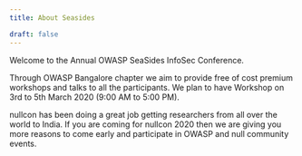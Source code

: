 ```yaml
---
title: About Seasides

draft: false
---
```


Welcome to the Annual OWASP SeaSides InfoSec Conference. 

Through OWASP Bangalore chapter we aim to provide free of cost premium workshops and talks to all the participants. We plan to have Workshop on 3rd to 5th March 2020 (9:00 AM to 5:00 PM).

nullcon has been doing a great job getting researchers from all over the world to India. If you are coming for nullcon 2020 then we are giving you more reasons to come early and participate in OWASP and null community events.
